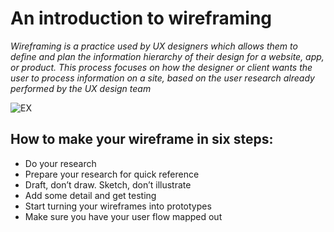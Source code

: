 # An introduction to wireframing



*Wireframing is a practice used by UX designers which allows them to define and plan the information hierarchy of their design for a website, app, or product. This process focuses on how the designer or client wants the user to process information on a site, based on the user research already performed by the UX design team*

![EX](https://d33wubrfki0l68.cloudfront.net/dbb80f2f6a5dafa25f702ad00bc429057fb59cec/52716/en/blog/uploads/versions/samuel-student-wireframe---x----972-715x---.png)

## How to make your wireframe in six steps:
* Do your research
* Prepare your research for quick reference
* Draft, don’t draw. Sketch, don’t illustrate
* Add some detail and get testing
* Start turning your wireframes into prototypes
* Make sure you have your user flow mapped out
